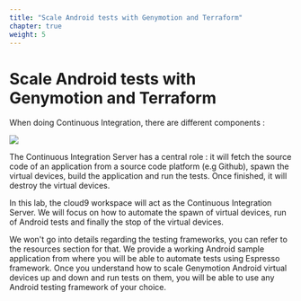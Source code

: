 ```yaml
---
title: "Scale Android tests with Genymotion and Terraform"
chapter: true
weight: 5
---
```


# Scale Android tests with Genymotion and Terraform
When doing Continuous Integration, there are different components :

<img src=/images/gm-lab/ci-workflow.png>

The Continuous Integration Server has a central role : it will fetch the source code of an application from a source code platform (e.g Github), spawn the virtual devices, build the application and run the tests. Once finished, it will destroy the virtual devices.

In this lab, the cloud9 workspace will act as the Continuous Integration Server. We will focus on how to automate the spawn of virtual devices, run of Android tests and finally the stop of the virtual devices.

We won't go into details regarding the testing frameworks, you can refer to the resources section for that. We provide a working Android sample application from where you will be able to automate tests using Espresso framework. Once you understand how to scale Genymotion Android virtual devices up and down and run tests on them, you will be able to use any Android testing framework of your choice.
